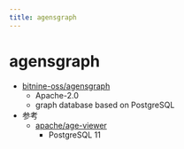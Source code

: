 ```yaml
---
title: agensgraph
---
```


# agensgraph

- [bitnine-oss/agensgraph](https://github.com/bitnine-oss/agensgraph)
  - Apache-2.0
  - graph database based on PostgreSQL
- 参考
  - [apache/age-viewer](https://github.com/apache/age-viewer)
    - PostgreSQL 11
